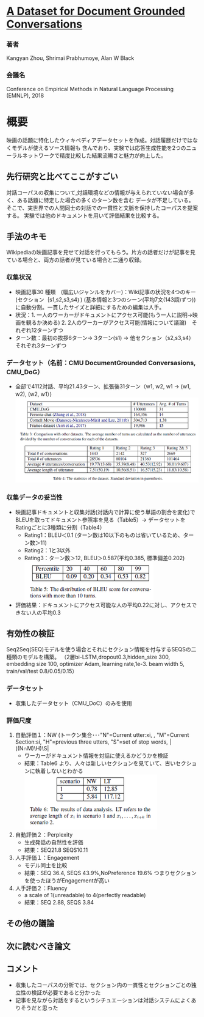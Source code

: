 # [A Dataset for Document Grounded Conversations](https://arxiv.org/abs/1809.07358)
### 著者
Kangyan Zhou, Shrimai Prabhumoye, Alan W Black
### 会議名
Conference on Empirical Methods in Natural Language Processing (EMNLP), 2018

# 概要
映画の話題に特化したウィキペディアデータセットを作成。対話履歴だけではなくモデルが使えるソース情報も
含んでおり、実験では応答生成性能を2つのニューラルネットワークで精度比較した結果流暢さと魅力が向上した。

## 先行研究と比べてここがすごい
対話コーパスの収集について,対話環境などの情報が与えられていない場合が多く、ある話題に特定した場合の多くのターン数を含む
データが不足している。そこで、実世界での人間同士の対話での一貫性と文脈を保持したコーパスを提案する。
実験では他のドキュメントを用いて評価結果を比較する。

## 手法のキモ
Wikipediaの映画記事を見せて対話を行ってもらう。片方の話者だけが記事を見ている場合と、両方の話者が見ている場合と二通り収録。

### 収集状況
* 映画記事30 種類　(幅広いジャンルをカバー)：Wiki記事の状況を4つのキー(セクション｛s1,s2,s3,s4｝)
    (基本情報と3つのシーン(平均7文(143語)ずつ))に自動分割。一貫したサイズと詳細にするための編集は人手。
* 状況：1. 一人のワーカーがドキュメントにアクセス可能(もう一人に説明→映画を観るか決める) 2. 2人のワーカーがアクセス可能(情報について議論)　それぞれ12ターンずつ
* ターン数：最初の挨拶6ターン-> 3ターン(s1) -> 他セクション（s2,s3,s4）それぞれ3ターンずつ 
### データセット（名前：CMU DocumentGrounded Conversasions, CMU_DoG）
* 全部で4112対話、平均21.43ターン、拡張後31ターン（w1, w2, w1 -> (w1, w2), (w2, w1）)
![figure2](https://github.com/AsaiSara/Scholar/blob/master/picture/Dataset_for_document_grounded_num.png)

### 収集データの妥当性
* 映画記事ドキュメントと収集対話(対話内で計算に使う単語の割合を変化)でBLEUを取ってドキュメント参照率を見る（Table5）→ データセットをRatingごとに3種類に分割（Table4）
  * Rating1：BLEU＜0.1 (ターン数は10以下のものは省いているため、ターン数＞11)
  * Rating2：1と3以外
  * Rating3：ターン数＞12, BLEU＞0.587(平均0.385, 標準偏差0.202)  
![figure1](https://github.com/AsaiSara/Scholar/blob/master/picture/Dataset_for_document_grounded_eval1.png)
* 評価結果：ドキュメントにアクセス可能な人の平均0.22に対し、アクセスできない人の平均0.3

## 有効性の検証
Seq2Seq(SEQ)モデルを使う場合とそれにセクション情報を付与するSEQSの二種類のモデルを構築。
（2層bi-LSTM,dropout0.3,hidden_size 300, embedding size 100, optimizer Adam, learning rate,1e-3. beam width 5, train/val/test 0.8/0.05/0.15）
### データセット
* 収集したデータセット（CMU_DoC）のみを使用
### 評価尺度
1. 自動評価１：NW (トークン集合･･･"N"=Current utter:xi, , "M"=Current Section:si, "H"=previous three utters, "S"=set of stop words, |((N∩M)\H)\S| 
    * ワーカーがドキュメント情報を対話に使えるかどうかを検証
    * 結果：Table6 より、人々は新しいセクションを見ていて、古いセクションに執着しないとわかる
![figure3](https://github.com/AsaiSara/Scholar/blob/master/picture/Dataset_for_document_grounded_eval2.png)
2. 自動評価２：Perplexity 
    * 生成発話の自然性を評価
    * 結果：SEQ21.8 SEQS10.11
3. 人手評価１：Engagement
    * モデル同士を比較
    * 結果：SEQ 36.4, SEQS 43.9%,NoPreference 19.6% つまりセクションを使ったほうがEngagementが高い
4. 人手評価２：Fluency
    * a scale of 1(unreadable) to 4(perfectly readable)
    * 結果：SEQ 2.88, SEQS 3.84
  
## その他の議論

## 次に読むべき論文

## コメント
* 収集したコーパスの分析では、セクション内の一貫性とセクションごとの独立性の検証が必要であると分かった
* 記事を見ながら対話をするというシチュエーションは対話システムによくありそうだと思った

